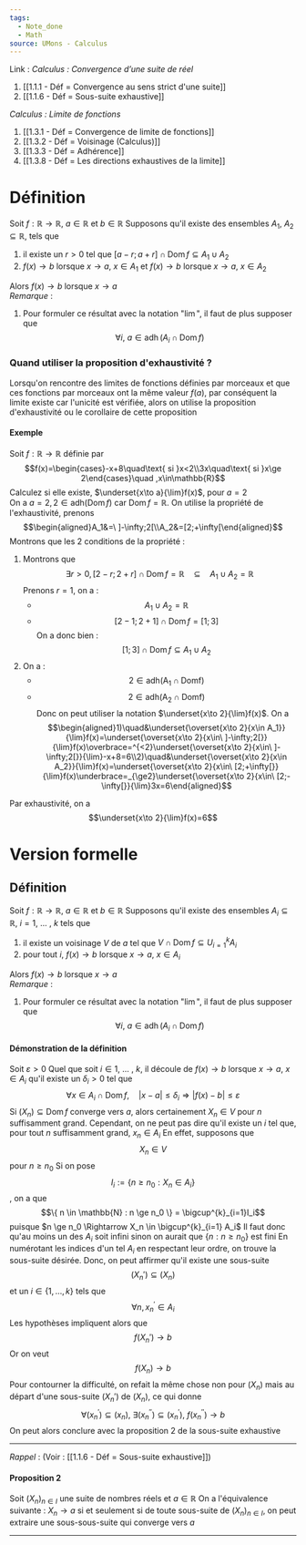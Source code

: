 ```yaml
---
tags:
  - Note_done
  - Math
source: UMons - Calculus
---
```


Link :
_Calculus : Convergence d’une suite de réel_
1. [[1.1.1 - Déf = Convergence au sens strict d'une suite]]
1. [[1.1.6 - Déf = Sous-suite exhaustive]]

_Calculus : Limite de fonctions_
1. [[1.3.1 - Déf = Convergence de limite de fonctions]]
2. [[1.3.2 - Déf = Voisinage (Calculus)]]
3. [[1.3.3 - Déf = Adhérence]]
4. [[1.3.8 - Déf = Les directions exhaustives de la limite]]

# Définition
Soit $f : \mathbb{R} \to \mathbb{R},\ a\in \mathbb{R}$ et $b\in \mathbb{R}$ 
Supposons qu'il existe des ensembles $A_1,\ A_2 \subseteq \mathbb{R}$, tels que
1. il existe un $r>0$ tel que $[a-r;a+r] \cap \operatorname{Dom}f \subseteq A_1 \cup A_2$ 
2. $f(x) \to b$ lorsque $x \to a,\ x \in A_1$ et $f(x) \to b$ lorsque $x \to a,\ x \in A_2$ 

Alors $f(x) \to b$ lorsque $x \to a$
\
_Remarque_ :
1. Pour formuler ce résultat avec la notation "$\lim$", il faut de plus supposer que $$\forall i,\ a \in \operatorname{adh}(A_i \cap \operatorname{Dom} f)$$

### Quand utiliser la proposition d'exhaustivité ?
Lorsqu'on rencontre des limites de fonctions définies par morceaux et que ces fonctions par morceaux ont la même valeur $f(a)$, par conséquent la limite existe car l'unicité est vérifiée, alors on utilise la proposition d'exhaustivité ou le corollaire de cette proposition
#### Exemple
Soit $f:\mathbb{R}\to\mathbb{R}$ définie par $$f(x)=\begin{cases}-x+8\quad\text{ si }x<2\\3x\quad\text{ si }x\ge 2\end{cases}\quad ,x\in\mathbb{R}$$ Calculez si elle existe, $\underset{x\to a}{\lim}f(x)$, pour $a=2$ 
\
On a $a=2,2\in\operatorname{adh(Dom}f)$ car $\operatorname{Dom}f=\mathbb{R}$. On utilise la propriété de l'exhaustivité, prenons $$\begin{aligned}A_1&=\ ]-\infty;2[\\A_2&=[2;+\infty[\end{aligned}$$ Montrons que les 2 conditions de la propriété :
1. Montrons que $$\exists r>0, [2-r;2+r]\cap\operatorname{Dom}f=\mathbb{R}\quad\subseteq\quad A_1\cup A_2=\mathbb{R}$$ Prenons $r=1$, on a :
	- $$A_1\cup A_2=\mathbb{R}$$
	- $$[2-1;2+1]\cap\operatorname{Dom}f=[1;3]$$
	On a donc bien : $$[1;3]\cap\operatorname{Dom}f\subseteq A_1\cup A_2$$
2. On a :
	- $$2\in\operatorname{adh(A_1\cap Dom f)}$$
	- $$2\in\operatorname{adh(A_2\cap Dom f)}$$
	Donc on peut utiliser la notation $\underset{x\to 2}{\lim}f(x)$. On a $$\begin{aligned}1)\quad&\underset{\overset{x\to 2}{x\in A_1}}{\lim}f(x)=\underset{\overset{x\to 2}{x\in\ ]-\infty;2[}}{\lim}f(x)\overbrace=^{<2}\underset{\overset{x\to 2}{x\in\ ]-\infty;2[}}{\lim}-x+8=6\\2)\quad&\underset{\overset{x\to 2}{x\in A_2}}{\lim}f(x)=\underset{\overset{x\to 2}{x\in\ [2;+\infty[}}{\lim}f(x)\underbrace=_{\ge2}\underset{\overset{x\to 2}{x\in\ [2;-\infty[}}{\lim}3x=6\end{aligned}$$ 

Par exhaustivité, on a $$\underset{x\to 2}{\lim}f(x)=6$$

# Version formelle
## Définition
Soit $f : \mathbb{R} \to \mathbb{R},\ a\in \mathbb{R}$ et $b\in \mathbb{R}$ 
Supposons qu'il existe des ensembles $A_i \subseteq \mathbb{R},\ i= 1,\ ...\ ,\ k$ tels que 
1. il existe un voisinage $V$ de $a$ tel que $V \cap \operatorname{Dom} f \subseteq U^{k}_{i = 1} A_i$ 
2. pour tout $i,\ f(x) \to b$ lorsque $x \to a,\ x \in A_i$

Alors $f(x) \to b$ lorsque $x \to a$ 
\
_Remarque_ :
1. Pour formuler ce résultat avec la notation "$\lim$", il faut de plus supposer que $$\forall i,\ a \in \operatorname{adh}(A_i \cap \operatorname{Dom} f)$$

#### Démonstration de la définition
Soit $\varepsilon > 0$
Quel que soit $i \in {1,\ ...\ ,\ k}$, il découle de $f(x) \to b$ lorsque $x \to a,\ x \in A_i$ qu'il existe un $\delta_i > 0$ tel que $$\forall x\in A_i\cap\operatorname{Dom}f,\quad|x-a|\leqslant\delta_i\Rightarrow|f(x)-b|\leqslant\varepsilon$$
Si $(X_n) \subseteq \operatorname{Dom} f$ converge vers $a$, alors certainement $X_n \in V$ pour $n$ suffisamment grand. Cependant, on ne peut pas dire qu'il existe un $i$ tel que, pour tout $n$ suffisamment grand, $x_n \in A_i$
En effet, supposons que $$X_n \in V$$ pour $n \ge n_0$ 
Si on pose $$I_i := \{ n \ge n_0 : X_n \in A_i \}$$, on a que $$\{ n \in \mathbb{N} : n \ge n_0 \} = \bigcup^{k}_{i=1}I_i$$ puisque $n \ge n_0 \Rightarrow X_n \in \bigcup^{k}_{i=1} A_i$
Il faut donc qu'au moins un des $A_i$ soit infini sinon on aurait que $\{ n : n \ge n_0 \}$ est fini
En numérotant les indices d'un tel $A_i$ en respectant leur ordre, on trouve la sous-suite désirée.
Donc, on peut affirmer qu'il existe une sous-suite $$(X_n') \subseteq (X_n)$$ et un $i\in\{1,\ldots,k\}$ tels que $$\forall n,x_n^{\prime}\in A_i$$Les hypothèses impliquent alors que $$f(X_n') \to b$$Or on veut $$f(X_n) \to b$$
Pour contourner la difficulté, on refait la même chose non pour $(X_n)$ mais au départ d'une sous-suite $(X_n')$ de $(X_n)$, ce qui donne $$\forall(x_n^{\prime})\subseteq(x_n),~\exists(x_n^{\prime\prime})\subseteq(x_n^{\prime}),~f(x_n^{\prime\prime})\to b$$On peut alors conclure avec la proposition 2 de la sous-suite exhaustive

---
_Rappel_ : (Voir : [[1.1.6 - Déf = Sous-suite exhaustive]])
#### Proposition 2
Soit $(X_n)_{n \in I}$ une suite de nombres réels et $a \in \mathbb{R}$ 
On a l'équivalence suivante : $X_n \rightarrow a$ si et seulement si de toute sous-suite de $(X_n)_{n \in I}$, on peut extraire une sous-sous-suite qui converge vers $a$ 

---
